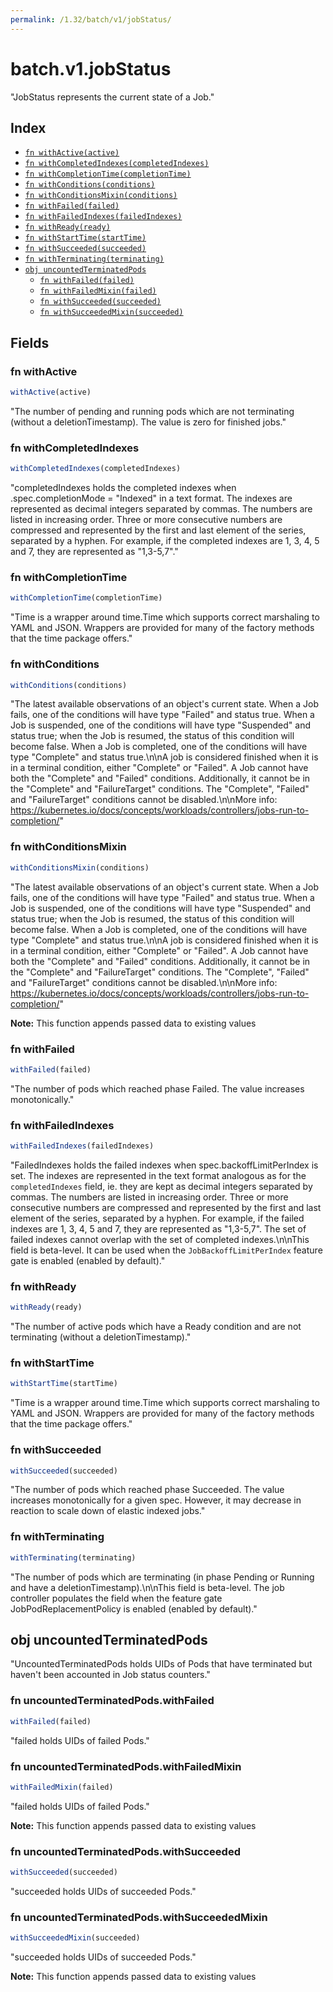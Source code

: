 ```yaml
---
permalink: /1.32/batch/v1/jobStatus/
---
```


# batch.v1.jobStatus

"JobStatus represents the current state of a Job."

## Index

* [`fn withActive(active)`](#fn-withactive)
* [`fn withCompletedIndexes(completedIndexes)`](#fn-withcompletedindexes)
* [`fn withCompletionTime(completionTime)`](#fn-withcompletiontime)
* [`fn withConditions(conditions)`](#fn-withconditions)
* [`fn withConditionsMixin(conditions)`](#fn-withconditionsmixin)
* [`fn withFailed(failed)`](#fn-withfailed)
* [`fn withFailedIndexes(failedIndexes)`](#fn-withfailedindexes)
* [`fn withReady(ready)`](#fn-withready)
* [`fn withStartTime(startTime)`](#fn-withstarttime)
* [`fn withSucceeded(succeeded)`](#fn-withsucceeded)
* [`fn withTerminating(terminating)`](#fn-withterminating)
* [`obj uncountedTerminatedPods`](#obj-uncountedterminatedpods)
  * [`fn withFailed(failed)`](#fn-uncountedterminatedpodswithfailed)
  * [`fn withFailedMixin(failed)`](#fn-uncountedterminatedpodswithfailedmixin)
  * [`fn withSucceeded(succeeded)`](#fn-uncountedterminatedpodswithsucceeded)
  * [`fn withSucceededMixin(succeeded)`](#fn-uncountedterminatedpodswithsucceededmixin)

## Fields

### fn withActive

```ts
withActive(active)
```

"The number of pending and running pods which are not terminating (without a deletionTimestamp). The value is zero for finished jobs."

### fn withCompletedIndexes

```ts
withCompletedIndexes(completedIndexes)
```

"completedIndexes holds the completed indexes when .spec.completionMode = \"Indexed\" in a text format. The indexes are represented as decimal integers separated by commas. The numbers are listed in increasing order. Three or more consecutive numbers are compressed and represented by the first and last element of the series, separated by a hyphen. For example, if the completed indexes are 1, 3, 4, 5 and 7, they are represented as \"1,3-5,7\"."

### fn withCompletionTime

```ts
withCompletionTime(completionTime)
```

"Time is a wrapper around time.Time which supports correct marshaling to YAML and JSON.  Wrappers are provided for many of the factory methods that the time package offers."

### fn withConditions

```ts
withConditions(conditions)
```

"The latest available observations of an object's current state. When a Job fails, one of the conditions will have type \"Failed\" and status true. When a Job is suspended, one of the conditions will have type \"Suspended\" and status true; when the Job is resumed, the status of this condition will become false. When a Job is completed, one of the conditions will have type \"Complete\" and status true.\n\nA job is considered finished when it is in a terminal condition, either \"Complete\" or \"Failed\". A Job cannot have both the \"Complete\" and \"Failed\" conditions. Additionally, it cannot be in the \"Complete\" and \"FailureTarget\" conditions. The \"Complete\", \"Failed\" and \"FailureTarget\" conditions cannot be disabled.\n\nMore info: https://kubernetes.io/docs/concepts/workloads/controllers/jobs-run-to-completion/"

### fn withConditionsMixin

```ts
withConditionsMixin(conditions)
```

"The latest available observations of an object's current state. When a Job fails, one of the conditions will have type \"Failed\" and status true. When a Job is suspended, one of the conditions will have type \"Suspended\" and status true; when the Job is resumed, the status of this condition will become false. When a Job is completed, one of the conditions will have type \"Complete\" and status true.\n\nA job is considered finished when it is in a terminal condition, either \"Complete\" or \"Failed\". A Job cannot have both the \"Complete\" and \"Failed\" conditions. Additionally, it cannot be in the \"Complete\" and \"FailureTarget\" conditions. The \"Complete\", \"Failed\" and \"FailureTarget\" conditions cannot be disabled.\n\nMore info: https://kubernetes.io/docs/concepts/workloads/controllers/jobs-run-to-completion/"

**Note:** This function appends passed data to existing values

### fn withFailed

```ts
withFailed(failed)
```

"The number of pods which reached phase Failed. The value increases monotonically."

### fn withFailedIndexes

```ts
withFailedIndexes(failedIndexes)
```

"FailedIndexes holds the failed indexes when spec.backoffLimitPerIndex is set. The indexes are represented in the text format analogous as for the `completedIndexes` field, ie. they are kept as decimal integers separated by commas. The numbers are listed in increasing order. Three or more consecutive numbers are compressed and represented by the first and last element of the series, separated by a hyphen. For example, if the failed indexes are 1, 3, 4, 5 and 7, they are represented as \"1,3-5,7\". The set of failed indexes cannot overlap with the set of completed indexes.\n\nThis field is beta-level. It can be used when the `JobBackoffLimitPerIndex` feature gate is enabled (enabled by default)."

### fn withReady

```ts
withReady(ready)
```

"The number of active pods which have a Ready condition and are not terminating (without a deletionTimestamp)."

### fn withStartTime

```ts
withStartTime(startTime)
```

"Time is a wrapper around time.Time which supports correct marshaling to YAML and JSON.  Wrappers are provided for many of the factory methods that the time package offers."

### fn withSucceeded

```ts
withSucceeded(succeeded)
```

"The number of pods which reached phase Succeeded. The value increases monotonically for a given spec. However, it may decrease in reaction to scale down of elastic indexed jobs."

### fn withTerminating

```ts
withTerminating(terminating)
```

"The number of pods which are terminating (in phase Pending or Running and have a deletionTimestamp).\n\nThis field is beta-level. The job controller populates the field when the feature gate JobPodReplacementPolicy is enabled (enabled by default)."

## obj uncountedTerminatedPods

"UncountedTerminatedPods holds UIDs of Pods that have terminated but haven't been accounted in Job status counters."

### fn uncountedTerminatedPods.withFailed

```ts
withFailed(failed)
```

"failed holds UIDs of failed Pods."

### fn uncountedTerminatedPods.withFailedMixin

```ts
withFailedMixin(failed)
```

"failed holds UIDs of failed Pods."

**Note:** This function appends passed data to existing values

### fn uncountedTerminatedPods.withSucceeded

```ts
withSucceeded(succeeded)
```

"succeeded holds UIDs of succeeded Pods."

### fn uncountedTerminatedPods.withSucceededMixin

```ts
withSucceededMixin(succeeded)
```

"succeeded holds UIDs of succeeded Pods."

**Note:** This function appends passed data to existing values